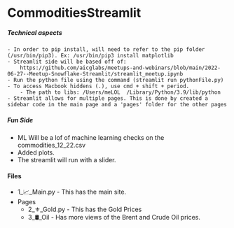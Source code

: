 # CommoditiesStreamlit

##### Technical aspects
    - In order to pip install, will need to refer to the pip folder (/usr/bin/pip3). Ex: /usr/bin/pip3 install matplotlib
    - Streamlit side will be based off of: 
        https://github.com/aicglabs/meetups-and-webinars/blob/main/2022-06-27--Meetup-Snowflake-Streamlit/streamlit_meetup.ipynb
    - Run the python file using the command (streamlit run pythonFile.py)
    - To access Macbook hiddens (.), use cmd + shift + period.
        - The path to libs: /Users/meLOL  /Library/Python/3.9/lib/python
    - Streamlit allows for multiple pages. This is done by created a sidebar code in the main page and a 'pages' folder for the other pages

##### Fun Side
- ML Will be a lof of machine learning checks on the commodities_12_22.csv 
- Added plots.
- The streamlit will run with a slider. 

#### Files
- 1_📈_Main.py - This has the main site.
- Pages
    - 2_⚜️_Gold.py - This has the Gold Prices
    - 3_🛢️_Oil - Has more views of the Brent and Crude Oil prices.